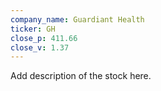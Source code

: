 ```yaml
---
company_name: Guardiant Health
ticker: GH
close_p: 411.66
close_v: 1.37
---
```


Add description of the stock here.
